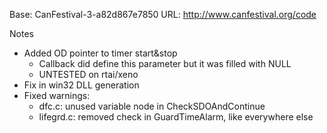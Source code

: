 Base: CanFestival-3-a82d867e7850
URL: http://www.canfestival.org/code


Notes

- Added OD pointer to timer start&stop
  + Callback did define this parameter but it was filled with NULL
  + UNTESTED on rtai/xeno
- Fix in win32 DLL generation
- Fixed warnings:
  + dfc.c: unused variable node in CheckSDOAndContinue
  + lifegrd.c: removed check in GuardTimeAlarm, like everywhere else
